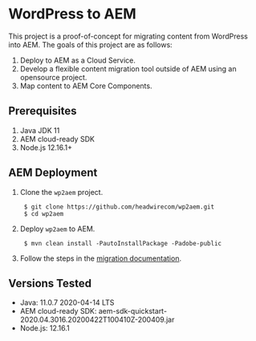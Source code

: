 # WordPress to AEM

This project is a proof-of-concept for migrating content from WordPress into AEM. The goals
of this project are as follows:

1. Deploy to AEM as a Cloud Service.
2. Develop a flexible content migration tool outside of AEM using an opensource project.
3. Map content to AEM Core Components.

## Prerequisites

1. Java JDK 11
2. AEM cloud-ready SDK 
3. Node.js 12.16.1+


## AEM Deployment

1. Clone the `wp2aem` project.

        $ git clone https://github.com/headwirecom/wp2aem.git
        $ cd wp2aem

2. Deploy `wp2aem` to AEM.

        $ mvn clean install -PautoInstallPackage -Padobe-public

3. Follow the steps in the [migration documentation](MIGRATION.md).


## Versions Tested

* Java: 11.0.7 2020-04-14 LTS
* AEM cloud-ready SDK: aem-sdk-quickstart-2020.04.3016.20200422T100410Z-200409.jar
* Node.js: 12.16.1

